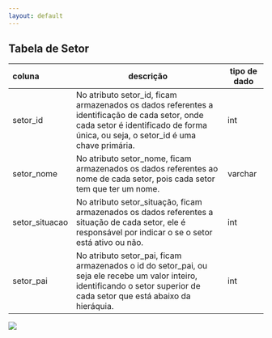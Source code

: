 ```yaml
---
layout: default
---
```


## Tabela de Setor


|     coluna     | descrição                                 | tipo de dado |
|:---------------|------------------------------------------ |--------------|
| setor_id  | No atributo setor_id, ficam armazenados os dados referentes a identificação de cada setor, onde cada setor é identificado de forma única, ou seja, o setor_id é uma chave primária.  | int |
| setor_nome  |  No atributo setor_nome, ficam armazenados os dados referentes ao nome de cada setor, pois cada setor tem que ter um nome. | varchar  |
| setor_situacao  |  No atributo setor_situação, ficam armazenados os dados referentes a situação de cada setor, ele é responsável por indicar o se o setor está ativo ou não. | int |
| setor_pai |  No atributo setor_pai, ficam armazenados o id do setor_pai, ou seja ele recebe um valor inteiro, identificando o setor superior de cada setor que está abaixo da hieráquia.  | int |


![](http://www.cdn.ueg.br/source/mobilidade_nacional_211/noticias/31283/uea.png)
